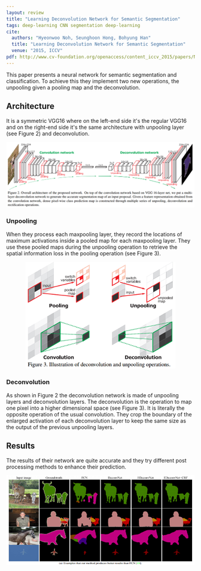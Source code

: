 ```yaml
---
layout: review
title: "Learning Deconvolution Network for Semantic Segmentation"
tags: deep-learning CNN segmentation deep-learning
cite:
  authors: "Hyeonwoo Noh, Seunghoon Hong, Bohyung Han"
  title: "Learning Deconvolution Network for Semantic Segmentation"
  venue: "2015, ICCV"
pdf: http://www.cv-foundation.org/openaccess/content_iccv_2015/papers/Noh_Learning_Deconvolution_Network_ICCV_2015_paper.pdf
---
```


This paper presents a neural network for semantic segmentation and classification. To achieve this they implement two new operations, the unpooling given a pooling map and the deconvolution.

## Architecture

It is a symmetric VGG16 where on the left-end side it's the regular VGG16 and on the right-end side it's the same architecture with unpooling layer (see Figure 2) and deconvolution.

![](/article/images/deconv/architecture.png)


### Unpooling

When they process each maxpooling layer, they record the locations of maximum activations inside a pooled map for each maxpooling layer. They use these pooled maps during the unpooling operation to retrieve the spatial information loss in the pooling operation (see Figure 3).

<div style="text-align:center">

<img src="/article/images/deconv/maxpooling.png" />

</div>

### Deconvolution

As shown in Figure 2 the deconvolution network is made of unpooling layers and deconvolution layers. The deconvolution is the operation to map one pixel into a higher dimensional space (see Figure 3). It is literally the opposite operation of the usual convolution. They crop the boundary of the enlarged activation of each deconvolution layer to keep the same size as the output of the previous unpooling layers.

## Results

The results of their network are quite accurate and they try different post processing methods to enhance their prediction.

![](/article/images/deconv/results.png)
